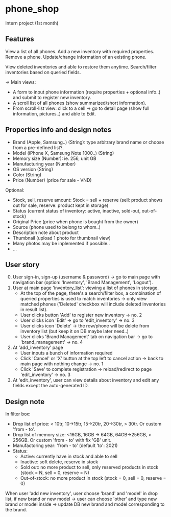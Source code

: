# phone_shop

Intern project (1st month)

## Features

View a list of all phones.
Add a new inventory with required properties.
Remove a phone.
Update/change information of an existing phone.

View deleted inventories and able to restore them anytime.
Search/filter inventories based on queried fields.

=> Main views:

- A form to input phone information (require properties + optional info..) and submit to register new inventory.
- A scroll list of all phones (show summarized/short information).
- From scroll-list view: click to a cell -> go to detail page (show full information, pictures..) and able to Edit.

## Properties info and design notes

- Brand (Apple, Samsung..) (String): type arbitrary brand name or choose from a pre-defined list?.
- Model (iPhone X, Samsung Note 1000..) (String)
- Memory size (Number): ie. 256, unit GB
- Manufacturing year (Number)
- OS version (String)
- Color (String)
- Price (Number) (price for sale - VND)

Optional:

- Stock, sell, reserve amount: Stock = sell + reserve (sell: product shows out for sale, reserve: product kept in storage)
- Status (current status of inventory: active, inactive, sold-out, out-of-stock)
- Original Price (price when phone is bought from the owner)
- Source (phone used to belong to whom..)
- Description note about product
- Thumbnail (upload 1 photo for thumbnail view)
- Many photos may be inplemented if possible..
- ...

## User story

0. User sign-in, sign-up (username & password) -> go to main page with navigation bar (option: 'Inventory', 'Brand Management', 'Logout').
1. User at main page 'inventory_list': viewing a list of phones in storage.
   - At the top of the page, there's a search/filter box, a combination of queried properties is used to match inventories -> only view matched phones ('Deleted' checkbox will include deleted inventories in result list).
   - User clicks button 'Add' to register new inventory -> no. 2
   - User clicks icon 'Edit' -> go to 'edit_inventory' -> no. 3
   - User clicks icon 'Delete' -> the row/phone will be delete from inventory list (but keep it on DB maybe later need..)
   - User clicks 'Brand Management' tab on navigation bar -> go to 'brand_management' -> no. 4
2. At 'add_inventory' page
   - User inputs a bunch of information required
   - Click 'Cancel' or 'X' button at the top left to cancel action -> back to main page with nothing change -> no. 1
   - Click 'Save' to complete registration -> reload/redirect to page 'edit_inventory' -> no. 3
3. At 'edit_inventory', user can view details about inventory and edit any fields except the auto-generated ID.

## Design note

In filter box:

- Drop list of price: < 10tr, 10->15tr, 15->20tr, 20->30tr, > 30tr. Or custom 'from - to'.
- Drop list of memory size: <16GB, 16GB -> 64GB, 64GB->256GB, > 256GB. Or custom 'from - to' with fix 'GB' unit.
- Manufactoring year: 'from - to' (default 'to': 2021)
- Status:
  - Active: currently have in stock and able to sell
  - Inactive: soft delete, reserve in stock
  - Sold out: no more product to sell, only reserved products in stock (stock = N, sell = 0, reserve = N)
  - Out-of-stock: no more product in stock (stock = 0, sell = 0, reserve = 0)

When user 'add new inventory', user choose 'brand' and 'model' in drop list, if new brand or new model -> user can choose 'other' and type new brand or model inside -> update DB new brand and model corresponding to the brand.
